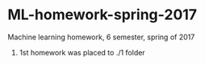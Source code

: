 # ML-homework-spring-2017
Machine learning homework, 6 semester, spring of 2017

1) 1st homework was placed to ./1 folder
